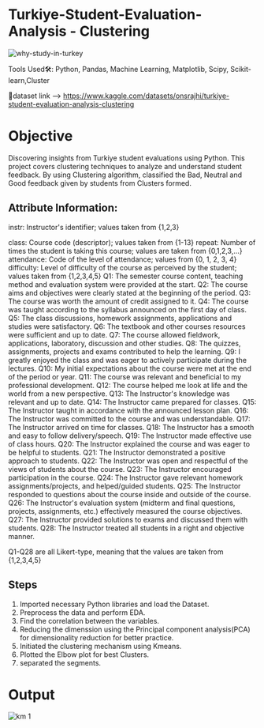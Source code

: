 # Turkiye-Student-Evaluation-Analysis - Clustering
![why-study-in-turkey](https://github.com/Abhi2850/Turkiye-Student-Evaluation-Analysis---Clustering/assets/91343400/0ab8edab-62c9-411a-b03d-fcd9514febab)


Tools Used🛠: Python, Pandas, Machine Learning, Matplotlib, Scipy, Scikit-learn,Cluster

🔗dataset link --> https://www.kaggle.com/datasets/onsrajhi/turkiye-student-evaluation-analysis-clustering

# Objective
Discovering insights from Turkiye student evaluations using Python. This project covers clustering techniques to analyze and understand student feedback. By using Clustering algorithm, classified the Bad, Neutral and Good feedback given by students from Clusters formed.

## Attribute Information:
instr: Instructor's identifier; values taken from {1,2,3}

class: Course code (descriptor); values taken from {1-13}
repeat: Number of times the student is taking this course; values are taken from {0,1,2,3,...}
attendance: Code of the level of attendance; values from {0, 1, 2, 3, 4}
difficulty: Level of difficulty of the course as perceived by the student; values taken from {1,2,3,4,5}
Q1: The semester course content, teaching method and evaluation system were provided at the start.
Q2: The course aims and objectives were clearly stated at the beginning of the period.
Q3: The course was worth the amount of credit assigned to it.
Q4: The course was taught according to the syllabus announced on the first day of class.
Q5: The class discussions, homework assignments, applications and studies were satisfactory.
Q6: The textbook and other courses resources were sufficient and up to date.
Q7: The course allowed fieldwork, applications, laboratory, discussion and other studies.
Q8: The quizzes, assignments, projects and exams contributed to help the learning.
Q9: I greatly enjoyed the class and was eager to actively participate during the lectures.
Q10: My initial expectations about the course were met at the end of the period or year.
Q11: The course was relevant and beneficial to my professional development.
Q12: The course helped me look at life and the world from a new perspective.
Q13: The Instructor's knowledge was relevant and up to date.
Q14: The Instructor came prepared for classes.
Q15: The Instructor taught in accordance with the announced lesson plan.
Q16: The Instructor was committed to the course and was understandable.
Q17: The Instructor arrived on time for classes.
Q18: The Instructor has a smooth and easy to follow delivery/speech.
Q19: The Instructor made effective use of class hours.
Q20: The Instructor explained the course and was eager to be helpful to students.
Q21: The Instructor demonstrated a positive approach to students.
Q22: The Instructor was open and respectful of the views of students about the course.
Q23: The Instructor encouraged participation in the course.
Q24: The Instructor gave relevant homework assignments/projects, and helped/guided students.
Q25: The Instructor responded to questions about the course inside and outside of the course.
Q26: The Instructor's evaluation system (midterm and final questions, projects, assignments, etc.) effectively measured the course objectives.
Q27: The Instructor provided solutions to exams and discussed them with students.
Q28: The Instructor treated all students in a right and objective manner.


Q1-Q28 are all Likert-type, meaning that the values are taken from {1,2,3,4,5}

## Steps
1. Imported necessary Python libraries and load the Dataset.
2. Preprocess the data and perform EDA.
3. Find the correlation between the variables.
4. Reducing the dimenssion using the Principal component analysis(PCA) for dimensionality reduction for better practice.
5. Initiated the clustering mechanism using Kmeans.
6. Plotted the Elbow plot for best Clusters.
7. separated the segments.

# Output

![km 1](https://github.com/Abhi2850/Turkiye-Student-Evaluation-Analysis---Clustering/assets/91343400/6117190a-0e3f-4edd-86fd-58e422ce8b0d)

